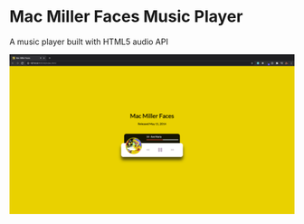 # Mac Miller Faces Music Player

A music player built with HTML5 audio API

!["Screenshot of home page"](./screenshot.png)
